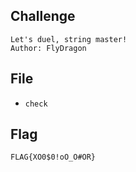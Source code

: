 ## Challenge
```
Let's duel, string master!  
Author: FlyDragon
```
## File
- `check`
## Flag
```
FLAG{XO0$0!oO_O#OR}
```
